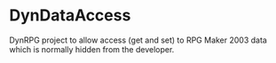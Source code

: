 # DynDataAccess
DynRPG project to allow access (get and set) to RPG Maker 2003 data which is normally hidden from the developer.
